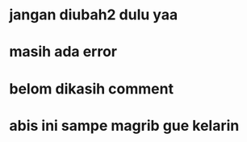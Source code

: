# jangan diubah2 dulu yaa
# masih ada error
# belom dikasih comment
# abis ini sampe magrib gue kelarin
